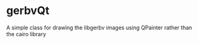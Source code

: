 # gerbvQt
A simple class for drawing the libgerbv images using QPainter rather than the cairo library

